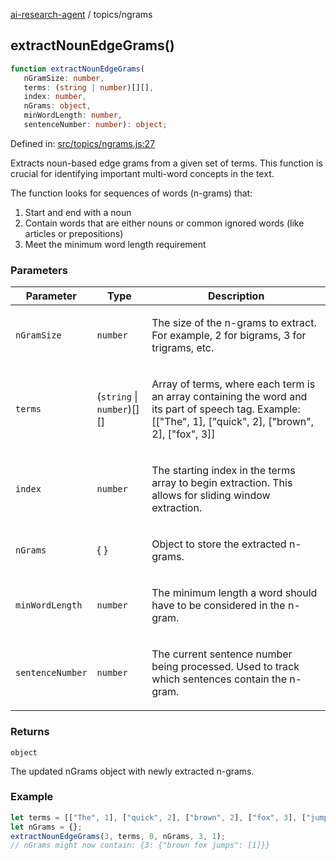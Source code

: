 [ai-research-agent](../modules.md) / topics/ngrams

## extractNounEdgeGrams()

```ts
function extractNounEdgeGrams(
   nGramSize: number, 
   terms: (string | number)[][], 
   index: number, 
   nGrams: object, 
   minWordLength: number, 
   sentenceNumber: number): object;
```

Defined in: [src/topics/ngrams.js:27](https://github.com/vtempest/ai-research-agent/tree/master/packages/ai-research-agent/src/topics/ngrams.js#L27)

Extracts noun-based edge grams from a given set of terms. This function is crucial
for identifying important multi-word concepts in the text.

The function looks for sequences of words (n-grams) that:
1. Start and end with a noun
2. Contain words that are either nouns or common ignored words (like articles or prepositions)
3. Meet the minimum word length requirement

### Parameters

<table>
<thead>
<tr>
<th>Parameter</th>
<th>Type</th>
<th>Description</th>
</tr>
</thead>
<tbody>
<tr>
<td>

`nGramSize`

</td>
<td>

`number`

</td>
<td>

The size of the n-grams to extract. For example, 2 for bigrams, 3 for trigrams, etc.

</td>
</tr>
<tr>
<td>

`terms`

</td>
<td>

(`string` \| `number`)[][]

</td>
<td>

Array of terms, where each term is an array containing the word and its part of speech tag.
                                             Example: [["The", 1], ["quick", 2], ["brown", 2], ["fox", 3]]

</td>
</tr>
<tr>
<td>

`index`

</td>
<td>

`number`

</td>
<td>

The starting index in the terms array to begin extraction. This allows for sliding window extraction.

</td>
</tr>
<tr>
<td>

`nGrams`

</td>
<td>

\{ \}

</td>
<td>

Object to store the extracted n-grams.

</td>
</tr>
<tr>
<td>

`minWordLength`

</td>
<td>

`number`

</td>
<td>

The minimum length a word should have to be considered in the n-gram.

</td>
</tr>
<tr>
<td>

`sentenceNumber`

</td>
<td>

`number`

</td>
<td>

The current sentence number being processed. Used to track which sentences contain the n-gram.

</td>
</tr>
</tbody>
</table>

### Returns

`object`

The updated nGrams object with newly extracted n-grams.

### Example

```ts
let terms = [["The", 1], ["quick", 2], ["brown", 2], ["fox", 3], ["jumps", 4]];
let nGrams = {};
extractNounEdgeGrams(3, terms, 0, nGrams, 3, 1);
// nGrams might now contain: {3: {"brown fox jumps": [1]}}
```
